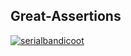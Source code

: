 ## Great-Assertions

[![serialbandicoot](https://circleci.com/gh/serialbandicoot/great-assertions.svg?style=svg)](<LINK>)